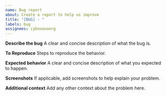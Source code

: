 ```yaml
---
name: Bug report
about: Create a report to help us improve
title: "[BUG] - "
labels: bug
assignees: cyboooooorg
---
```


**Describe the bug**
A clear and concise description of what the bug is.

**To Reproduce**
Steps to reproduce the behavior.

**Expected behavior**
A clear and concise description of what you expected to happen.

**Screenshots**
If applicable, add screenshots to help explain your problem.

**Additional context**
Add any other context about the problem here.

